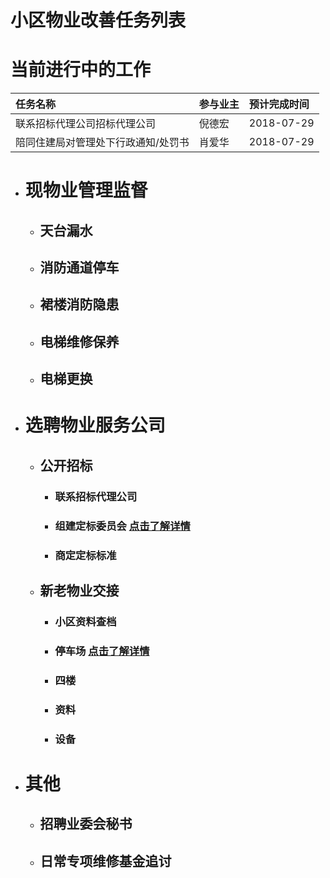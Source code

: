 # 小区物业改善任务列表


# 当前进行中的工作

| 任务名称        | 参与业主         | 预计完成时间 |
|:-------------|:------------------|:------|
| 联系招标代理公司招标代理公司| 倪德宏 | 2018-07-29  |
| 陪同住建局对管理处下行政通知/处罚书 | 肖爱华   | 2018-07-29  |




- # 现物业管理监督

  - ## 天台漏水

  - ## 消防通道停车

  - ## 裙楼消防隐患

  - ## 电梯维修保养

  - ## 电梯更换

- # 选聘物业服务公司

  - ## 公开招标

    - ### 联系招标代理公司

    - ### 组建定标委员会 [点击了解详情](./dingbiaoweiyuanhui.html)

    - ### 商定定标标准

  - ## 新老物业交接

    - ### 小区资料查档

    - ### 停车场 [点击了解详情](./carpark-benifit.html)

    - ### 四楼

    - ### 资料

    - ### 设备

- # 其他

  - ## 招聘业委会秘书

  - ## 日常专项维修基金追讨 
